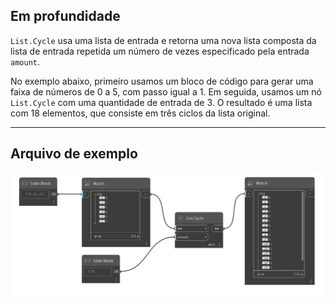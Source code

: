 ## Em profundidade
`List.Cycle` usa uma lista de entrada e retorna uma nova lista composta da lista de entrada repetida um número de vezes especificado pela entrada `amount`.

No exemplo abaixo, primeiro usamos um bloco de código para gerar uma faixa de números de 0 a 5, com passo igual a 1. Em seguida, usamos um nó `List.Cycle` com uma quantidade de entrada de 3. O resultado é uma lista com 18 elementos, que consiste em três ciclos da lista original.
___
## Arquivo de exemplo

![List.Cycle](./DSCore.List.Cycle_img.jpg)
